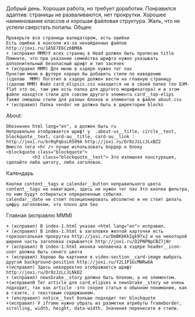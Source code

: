 Добрый день. Хорошая работа, но требует доработки.
Понравился адаптив: страницы не разваливаются, нет прокрутки. Хорошее наименование классов и хорошая файловая структура. Жаль, что не успели сверстать попапы.
Общее:

    Проверьте все страницы валидатором, есть ошибки
    Eсть ошибки в консоли из-за ненайденных файлов http://joxi.ru/1A5E7E6Cz6BM8A
    + (исправил МММ)У всех страниц в Head должен быть прописан title
    Помните, что при указании семейства шрифта нужно указывать дополнительный безопасный шрифт и тип засечек
    + (исправил МММ) Для меню в хэдере нужен тег nav
    Пунктам меню в футере хорошо бы добавить стили по наведению
    (сделаю  МММ) Логотип в хэдере должен вести на главную страницу
    (сделаю МММ) Файл card_elipsis.css находится не в своей папке (по БЭМ-flat это ок, там уже есть папка для другого модификатора) и в этом файле находтся стили для совсем другого элемента card__top-elips
    Также смешаны стили для разных блоков и элементов в файле about.css
    + (исправил) Папка vendor не должна быть в директории blocks

About:

    Обозначен html lang="en", а должен быть ru
    Неправильно отображается шрифт у  .about-us__title, circle__text, blockquote__text, card-au__title, card-au__link : http://joxi.ru/brRqPqbsLR599A http://joxi.ru/Dr8zJzLcJLxBZ2
    Вместо тега <hr /> лучше использовать бордер к блоку
    <blockquote class="blockquote">
              <h3 class="blockquote__text"> Это излишняя констуркция, сделайте либо цитату, либо заголовок.

Календарь

    Кнопки content__tags и calendar__button неправильного цвета
    content__tags не навигация, здесь не нужен тег nav Это кнопки фильтра, по ним будут отбираться определенные события.
    calendar__date не стоит позиционировать абсолютно и не стоит делать цифру заголовком, это плохо для Seo

Главная (исправлю МММ)

    + (исправил) В index-1.html указан <html lang="en"> исправил.
    + (исправил) В index-1.html в заголовке желтой карточки есть горизонтальная прокрутка http://joxi.ru/DmBKbKkIgk97x2 и на некоторой ширине часть заголовка скрывается http://joxi.ru/D2PNPNpCBZ7jNr
    + (исправил) В index-1.html иконка человечка в хэдере header__icon-user должна быть синего цвета
    + (исправил) Хорошо бы картнике в video-section__card-image выбрать другой background-position http://joxi.ru/Y2L1P1GcMWRw6A
    +(исправил) Здесь некорректно отображается шрифт http://joxi.ru/Dr8zJzLcJLNkD2
    + (исправил) newsbrake__story должно быть блоком, а не элементом.
    +(исправил0 Тег article для card_elipses и newsbrake__story не очень подходит, так как article -это скорее статья в обычном понимании, как в газете, с текстовым содержанием.
    + (ипсправил) notice__text больше подходит тег blockquote
    +(исправил) У iframe нужно убрать из разметки атрибуты frameborder, scrolling, width, height, data-width. Значения перенесите в стили.
